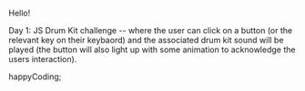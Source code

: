 Hello!

Day 1: JS Drum Kit challenge -- where the user can click on a button (or the relevant key on their keybaord) and the associated drum kit sound will be played (the button will also light up with some animation to acknowledge the users interaction).

happyCoding;